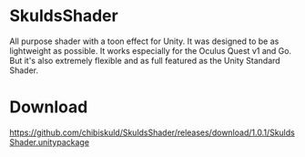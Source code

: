 # SkuldsShader
All purpose shader with a toon effect for Unity. It was designed to be as lightweight as possible. It works especially for the Oculus Quest v1 and Go. But it's also extremely flexible and as full featured as the Unity Standard Shader.

# Download
https://github.com/chibiskuld/SkuldsShader/releases/download/1.0.1/SkuldsShader.unitypackage
